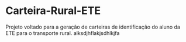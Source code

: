 # Carteira-Rural-ETE
Projeto voltado para a geração de carteiras de identificação do aluno da ETE para o transporte rural.
alksdjhflakjsdhlkjfa